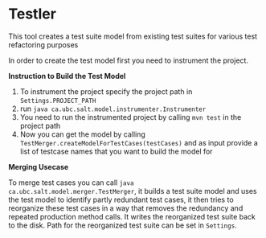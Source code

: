 # Testler

This tool creates a test suite model from existing test suites for various test refactoring purposes

In order to create the test model first you need to instrument the project.

**Instruction to Build the Test Model**

1. To instrument the project specify the project path in `Settings.PROJECT_PATH`
2. run `java ca.ubc.salt.model.instrumenter.Instrumenter`
3. You need to run the instrumented project by calling `mvn test` in the project path 
4. Now you can get the model by calling `TestMerger.createModelForTestCases(testCases)` and as input provide a list of testcase names that you want to build the model for

**Merging Usecase**

To merge test cases you can call `java ca.ubc.salt.model.merger.TestMerger`, it builds a test suite model and uses the test model to identify partly redundant test cases, it then tries to reorganize these test cases in a way that removes the redundancy and repeated production method calls. It writes the reorganized test suite back to the disk. Path for the reorganized test suite can be set in `Settings`.
